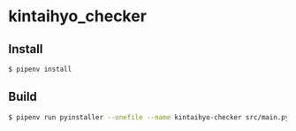 # kintaihyo_checker

## Install

```bash
$ pipenv install
```

## Build

```bash
$ pipenv run pyinstaller --onefile --name kintaihyo-checker src/main.py
```
